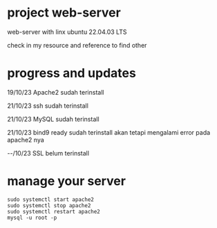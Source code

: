 # project web-server
web-server with linx ubuntu 22.04.03 LTS 

check in my resource and reference to find other
	
# progress and updates

19/10/23 Apache2 sudah terinstall

21/10/23 ssh sudah terinstall

21/10/23 MySQL sudah terinstall

21/10/23 bind9 ready sudah terinstall akan tetapi mengalami error pada apache2 nya

--/10/23 SSL belum terinstall 
# manage your server
	sudo systemctl start apache2
	sudo systemctl stop apache2
 	sudo systemctl restart apache2
  	mysql -u root -p

  
 	
